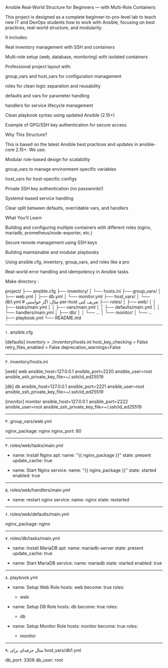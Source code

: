 Ansible Real-World Structure for Beginners — with Multi-Role Containers

This project is designed as a complete beginner-to-pro-level lab to teach new IT and DevOps students how to work with Ansible, focusing on best practices, real-world structure, and modularity.

It includes:

Real inventory management with SSH and containers

Multi-role setup (web, database, monitoring) with isolated containers

Professional project layout with:

group_vars and host_vars for configuration management

roles for clean logic separation and reusability

defaults and vars for parameter handling

handlers for service lifecycle management


Clean playbook syntax using updated Ansible (2.15+)

Example of GPG/SSH key authentication for secure access


Why This Structure?

This is based on the latest Ansible best practices and updates in ansible-core 2.15+.
We use:

Modular role-based design for scalability

group_vars to manage environment-specific variables

host_vars for host-specific configs

Private SSH key authentication (no passwords!)

Systemd-based service handling

Clear split between defaults, overridable vars, and handlers


What You'll Learn

Building and configuring multiple containers with different roles (nginx, mariadb, prometheus/node-exporter, etc.)

Secure remote management using SSH keys

Building maintainable and modular playbooks

Using ansible.cfg, inventory, group_vars, and roles like a pro

Real-world error handling and idempotency in Ansible tasks

Make directory : 

project/
├── ansible.cfg
├── inventory/
│   └── hosts.ini
├── group_vars/
│   ├── web.yml
│   ├── db.yml
│   └── monitor.yml
├── host_vars/
│   └── db1.yml  # مثال: اگر خواستی per-host تعریف کنی
├── roles/
│   ├── web/
│   │   ├── tasks/main.yml
│   │   ├── vars/main.yml
│   │   ├── defaults/main.yml
│   │   └── handlers/main.yml
│   ├── db/
│   │   └── ...
│   └── monitor/
│       └── ...
├── playbook.yml
└── README.md


---

۱. ansible.cfg

[defaults]
inventory = ./inventory/hosts.ini
host_key_checking = False
retry_files_enabled = False
deprecation_warnings=False


---

۲. inventory/hosts.ini

[web]
web ansible_host=127.0.0.1 ansible_port=2220 ansible_user=root ansible_ssh_private_key_file=~/.ssh/id_ed25519

[db]
db ansible_host=127.0.0.1 ansible_port=2221 ansible_user=root ansible_ssh_private_key_file=~/.ssh/id_ed25519

[monitor]
monitor ansible_host=127.0.0.1 ansible_port=2222 ansible_user=root ansible_ssh_private_key_file=~/.ssh/id_ed25519


---

۳. group_vars/web.yml

nginx_package: nginx
nginx_port: 80


---

۴. roles/web/tasks/main.yml

- name: Install Nginx
  apt:
    name: "{{ nginx_package }}"
    state: present
    update_cache: true

- name: Start Nginx
  service:
    name: "{{ nginx_package }}"
    state: started
    enabled: true


---

۵. roles/web/handlers/main.yml

- name: restart nginx
  service:
    name: nginx
    state: restarted


---

۶. roles/web/defaults/main.yml

nginx_package: nginx


---

۷. roles/db/tasks/main.yml

- name: Install MariaDB
  apt:
    name: mariadb-server
    state: present
    update_cache: true

- name: Start MariaDB
  service:
    name: mariadb
    state: started
    enabled: true


---

۸. playbook.yml

- name: Setup Web Role
  hosts: web
  become: true
  roles:
    - web

- name: Setup DB Role
  hosts: db
  become: true
  roles:
    - db

- name: Setup Monitor Role
  hosts: monitor
  become: true
  roles:
    - monitor


---

۹. مثال حرفه‌ای برای host_vars/db1.yml

db_port: 3306
db_user: root
